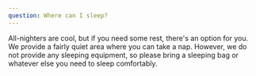 ```yaml
---
question: Where can I sleep?
--- 
```

All-nighters are cool, but if you need some rest, there's an option for you. We provide a fairly quiet area where you can take a nap. However, we do not provide any sleeping equipment, so please bring a sleeping bag or whatever else you need to sleep comfortably.
